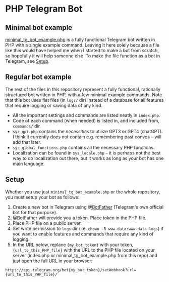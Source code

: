 # PHP Telegram Bot

## Minimal bot example

[minimal_tg_bot_example.php](https://github.com/olaviinha/PHP-Telegram-Bot/blob/main/minimal_tg_bot_example.php) is a fully functional Telegram bot written in PHP with a single example command. Leaving it here solely because a file like this would have helped me when I started to make a bot from scratch, so hopefully it will help someone else. To make the file function as a bot in Telegram, see [Setup](#setup).

## Regular bot example

The rest of the files in this repository represent a fully functional, rationally structured bot written in PHP, with a few minimal example commands. Note that this bot uses flat files (in `logs/` dir) instead of a database for all features that require logging or saving data of any kind.

- All the important settings and commands are listed neatly in `index.php`.
- Code of each command (when needed) is listed  in, and included from, `commands/` dir.
- `sys_gpt.php` contains the _necessities_ to utilize GPT3 or GPT4 (chatGPT). I think it currently does not contain e.g. remembering past convos – will add that later.
- `sys_global_functions.php` contains all the necessary PHP functions.
- Localization can be found in `sys_locale.php` – it is perhaps not the best way to do localization out there, but it works as long as your bot has one main language.

## Setup

Whether you use just `minimal_tg_bot_example.php` or the whole repository, you must setup your bot as follows:

1. Create a new bot in Telegram using [@BotFather](https://t.me/BotFather) (Telegram's own official bot for that purpose).
2. @BotFather will provide you a token. Place token in the PHP file.
3. Place PHP file on a public server.
4. Set write permission to `logs` dir (i.e. `chown -R www-data:www-data logs`) if you want to enable features and commands that require any kind of logging.
5. In the URL below, replace `{my_bot_token}` with your token, `{url_to_this_PHP_file}` with the URL to the PHP file located on your server (index.php or minimal_tg_bot_example.php from this repo) and just open the full URL in your browser:
```
https://api.telegram.org/bot{my_bot_token}/setWebhook?url={url_to_this_PHP_file}/
```

